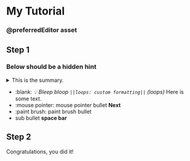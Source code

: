# My Tutorial
### @preferredEditor asset

<!-- ## Introduction @showdialog

Line 1 intro <br/>
Line 2 intro -->

## Step 1

### Below should be a hidden hint
<details>
  <summary>This is the summary.</summary>
  :mouse pointer: This is the content and a mouse pointer.
  - :paint brush: And a paint brush bullet point
  And custom formatting: ``||loops: custom formatting||``
</details>

- :blank: _💡 Bleep bloop ``||loops: custom formatting||`` (loops)_
Here is some text. 
- :mouse pointer: mouse pointer bullet **Next**
- :paint brush: paint brush bullet
 - sub bullet **space bar**

## Step 2

Congratulations, you did it!
    
